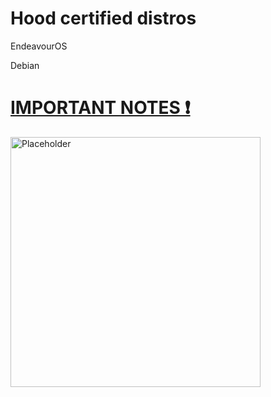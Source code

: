 # Hood certified distros

EndeavourOS

Debian

# [IMPORTANT NOTES ❗](https://github.com/Twig6943/dotfiles/tree/main/Notes)

<img src="https://avatars.githubusercontent.com/u/119701717" alt="Placeholder" width="400"/>
